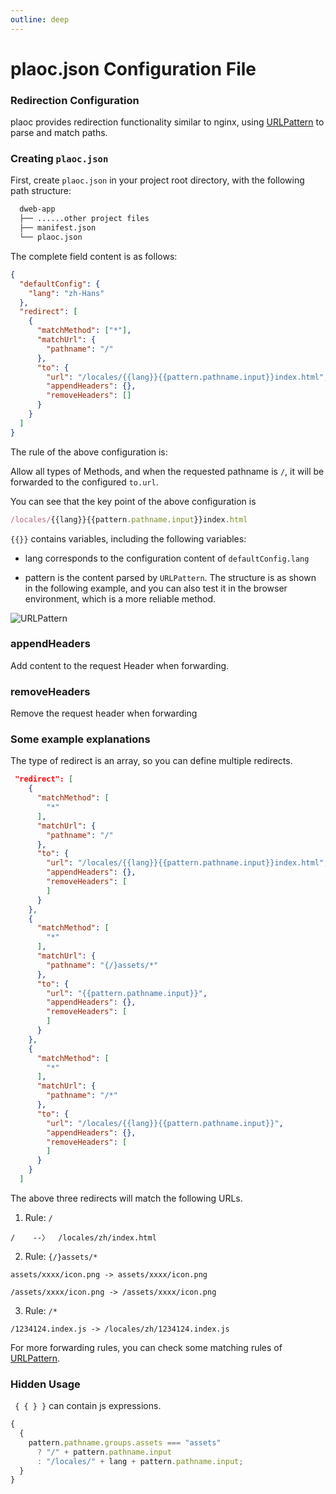 ```yaml
---
outline: deep
---
```

# plaoc.json Configuration File

### Redirection Configuration

plaoc provides redirection functionality similar to nginx, using [URLPattern](https://developer.mozilla.org/en-US/docs/Web/API/URL_Pattern_API) to parse and match paths.

### Creating `plaoc.json`

First, create `plaoc.json` in your project root directory, with the following path structure:

```bash
  dweb-app
  ├── ......other project files
  ├── manifest.json
  └── plaoc.json
```

The complete field content is as follows:

```json
{
  "defaultConfig": {
    "lang": "zh-Hans"
  },
  "redirect": [
    {
      "matchMethod": ["*"],
      "matchUrl": {
        "pathname": "/"
      },
      "to": {
        "url": "/locales/{{lang}}{{pattern.pathname.input}}index.html",
        "appendHeaders": {},
        "removeHeaders": []
      }
    }
  ]
}
```

The rule of the above configuration is:

Allow all types of Methods, and when the requested pathname is `/`, it will be forwarded to the configured `to.url`.

You can see that the key point of the above configuration is

```javascript
/locales/{{lang}}{{pattern.pathname.input}}index.html
```

`{{}}` contains variables, including the following variables:

- lang corresponds to the configuration content of `defaultConfig.lang`

- pattern is the content parsed by `URLPattern`.
  The structure is as shown in the following example, and you can also test it in the browser environment, which is a more reliable method.

![URLPattern](/URLPattern.png)

### appendHeaders

Add content to the request Header when forwarding.

### removeHeaders

Remove the request header when forwarding

### Some example explanations

The type of redirect is an array, so you can define multiple redirects.

```json
 "redirect": [
    {
      "matchMethod": [
        "*"
      ],
      "matchUrl": {
        "pathname": "/"
      },
      "to": {
        "url": "/locales/{{lang}}{{pattern.pathname.input}}index.html",
        "appendHeaders": {},
        "removeHeaders": [
        ]
      }
    },
    {
      "matchMethod": [
        "*"
      ],
      "matchUrl": {
        "pathname": "{/}assets/*"
      },
      "to": {
        "url": "{{pattern.pathname.input}}",
        "appendHeaders": {},
        "removeHeaders": [
        ]
      }
    },
    {
      "matchMethod": [
        "*"
      ],
      "matchUrl": {
        "pathname": "/*"
      },
      "to": {
        "url": "/locales/{{lang}}{{pattern.pathname.input}}",
        "appendHeaders": {},
        "removeHeaders": [
        ]
      }
    }
  ]
```

The above three redirects will match the following URLs.

1. Rule: `/`

`/    --〉  /locales/zh/index.html`

2. Rule: `{/}assets/*`

`assets/xxxx/icon.png -> assets/xxxx/icon.png`

`/assets/xxxx/icon.png -> /assets/xxxx/icon.png`

3. Rule: `/*`

`/1234124.index.js -> /locales/zh/1234124.index.js`

For more forwarding rules, you can check some matching rules of [URLPattern](https://developer.mozilla.org/en-US/docs/Web/API/URL_Pattern_API).

### Hidden Usage

` { { } }` can contain js expressions.

```js
{
  {
    pattern.pathname.groups.assets === "assets"
      ? "/" + pattern.pathname.input
      : "/locales/" + lang + pattern.pathname.input;
  }
}
```

